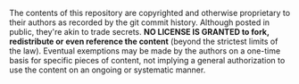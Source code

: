 The contents of this repository are copyrighted and otherwise proprietary to their authors as recorded by the git commit history. Although posted in public, they're akin to trade secrets. **NO LICENSE IS GRANTED to fork, redistribute or even reference the content** (beyond the strictest limits of the law). Eventual exemptions may be made by the authors on a one-time basis for specific pieces of content, not implying a general authorization to use the content on an ongoing or systematic manner. 

